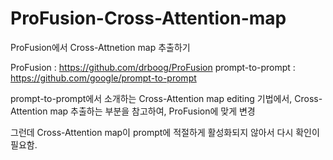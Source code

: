 # ProFusion-Cross-Attention-map

ProFusion에서 Cross-Attnetion map 추출하기

ProFusion : https://github.com/drboog/ProFusion
prompt-to-prompt : https://github.com/google/prompt-to-prompt

prompt-to-prompt에서 소개하는 Cross-Attention map editing 기법에서, Cross-Attention map 추출하는 부분을 참고하여, ProFusion에 맞게 변경

그런데 Cross-Attention map이 prompt에 적절하게 활성화되지 않아서 다시 확인이 필요함.

